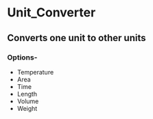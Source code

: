 # Unit_Converter
## Converts one unit to other units
### Options-
- Temperature
- Area
- Time
- Length
- Volume
- Weight
